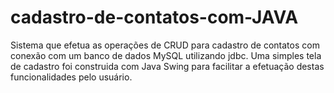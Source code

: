 # cadastro-de-contatos-com-JAVA
Sistema que efetua as operações de CRUD para cadastro de contatos com conexão com um banco de dados MySQL utilizando jdbc.
Uma simples tela de cadastro foi construida com Java Swing para facilitar a efetuação destas funcionalidades pelo usuário.
